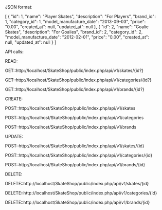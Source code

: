 <p>JSON format:</p>

[
  {
    "id": 1,
    "name": "Player Skates",
    "description": "For Players",
    "brand_id": 1,
    "category_id": 1,
    "model_manufacture_date": "2013-09-03",
    "price": "0.00",
    "created_at": null,
    "updated_at": null
  },
  {
    "id": 2,
    "name": "Goalie Skates",
    "description": "For Goalies",
    "brand_id": 2,
    "category_id": 2,
    "model_manufacture_date": "2012-02-01",
    "price": "0.00",
    "created_at": null,
    "updated_at": null
  }
] 

<p>API calls:</p>

<p>READ:</p>
<p>GET::http://localhost/SkateShop/public/index.php/api/v1/skates/{id?}</p>
<p>GET::http://localhost/SkateShop/public/index.php/api/v1/categories/{id?}</p>
<p>GET::http://localhost/SkateShop/public/index.php/api/v1/brands/{id?}</p>

<p>CREATE:</p>
<p>POST::http://localhost/SkateShop/public/index.php/api/v1/skates</p>
<p>POST::http://localhost/SkateShop/public/index.php/api/v1/categories</p>
<p>POST::http://localhost/SkateShop/public/index.php/api/v1/brands</p>

<p>UPDATE:</p>
<p>POST::http://localhost/SkateShop/public/index.php/api/v1/skates/{id}</p>
<p>POST::http://localhost/SkateShop/public/index.php/api/v1/categories/{id}</p>
<p>POST::http://localhost/SkateShop/public/index.php/api/v1/brands/{id}</p>

<p>DELETE:</p>
<p>DELETE::http://localhost/SkateShop/public/index.php/api/v1/skates/{id}</p>
<p>DELETE::http://localhost/SkateShop/public/index.php/api/v1/categories/{id}</p>
<p>DELETE::http://localhost/SkateShop/public/index.php/api/v1/brands/{id}</p>

